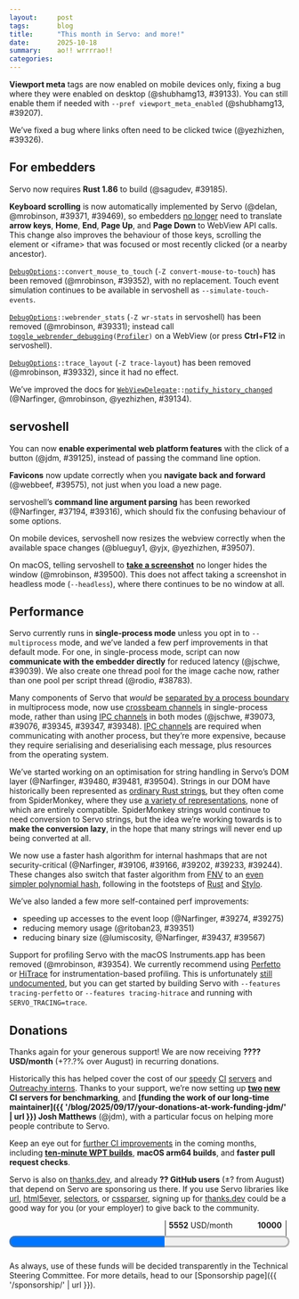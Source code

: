 ```yaml
---
layout:     post
tags:       blog
title:      "This month in Servo: and more!"
date:       2025-10-18
summary:    ao!! wrrrrao!!
categories:
---
```


**Viewport meta** tags are now enabled on mobile devices only, fixing a bug where they were enabled on desktop (@shubhamg13, #39133).
You can still enable them if needed with `--pref viewport_meta_enabled` (@shubhamg13, #39207).

We’ve fixed a bug where links often need to be clicked twice (@yezhizhen, #39326).

## For embedders

Servo now requires **Rust 1.86** to build (@sagudev, #39185).

**Keyboard scrolling** is now automatically implemented by Servo (@delan, @mrobinson, #39371, #39469), so embedders [no longer](https://github.com/servo/servo/pull/39371/files#diff-24ced12025398fd76b233d19f4507362ae8b3848157577d8041effc4c4a229ae) need to translate **arrow keys**, **Home**, **End**, **Page Up**, and **Page Down** to WebView API calls.
This change also improves the behaviour of those keys, scrolling the element or &lt;iframe> that was focused or most recently clicked (or a nearby ancestor).

<code>[DebugOptions](https://doc.servo.org/servo_config/opts/struct.DebugOptions.html)::convert_mouse_to_touch</code> (`-Z convert-mouse-to-touch`) has been removed (@mrobinson, #39352), with no replacement.
Touch event simulation continues to be available in servoshell as `--simulate-touch-events`.

<code>[DebugOptions](https://doc.servo.org/servo_config/opts/struct.DebugOptions.html)::webrender_stats</code> (`-Z wr-stats` in servoshell) has been removed (@mrobinson, #39331); instead call <code>[toggle_webrender_debugging](https://doc.servo.org/servo/struct.WebView.html#method.toggle_webrender_debugging)([Profiler](https://doc.servo.org/servo/enum.WebRenderDebugOption.html#variant.Profiler))</code> on a WebView (or press **Ctrl**+**F12** in servoshell).

<code>[DebugOptions](https://doc.servo.org/servo_config/opts/struct.DebugOptions.html)::trace_layout</code> (`-Z trace-layout`) has been removed (@mrobinson, #39332), since it had no effect.

We’ve improved the docs for <code>[WebViewDelegate](https://doc.servo.org/servo/trait.WebViewDelegate.html)::[notify_history_changed](https://doc.servo.org/servo/trait.WebViewDelegate.html#method.notify_history_changed)</code> (@Narfinger, @mrobinson, @yezhizhen, #39134).

## servoshell

You can now **enable experimental web platform features** with the click of a button (@jdm, #39125), instead of passing the command line option.

**Favicons** now update correctly when you **navigate back and forward** (@webbeef, #39575), not just when you load a new page.

servoshell’s **command line argument parsing** has been reworked (@Narfinger, #37194, #39316), which should fix the confusing behaviour of some options.

On mobile devices, servoshell now resizes the webview correctly when the available space changes (@blueguy1, @yjx, @yezhizhen, #39507).

On macOS, telling servoshell to [**take a screenshot**](https://w3c.github.io/webdriver/#screen-capture) no longer hides the window (@mrobinson, #39500).
This does not affect taking a screenshot in headless mode (`--headless`), where there continues to be no window at all.

## Performance

Servo currently runs in **single-process mode** unless you opt in to `--multiprocess` mode, and we’ve landed a few perf improvements in that default mode.
For one, in single-process mode, script can now **communicate with the embedder directly** for reduced latency (@jschwe, #39039).
We also create one thread pool for the image cache now, rather than one pool per script thread (@rodio, #38783).

Many components of Servo that *would* be [separated by a process boundary](https://book.servo.org/architecture/overview.html#architecture) in multiprocess mode, now use [crossbeam channels](https://docs.rs/crossbeam-channel/0.5.15/crossbeam_channel/) in single-process mode, rather than using [IPC channels](https://docs.rs/ipc-channel/0.20.2/ipc_channel/) in both modes (@jschwe, #39073, #39076, #39345, #39347, #39348).
[IPC channels](https://docs.rs/ipc-channel/0.20.2/ipc_channel/) are required when communicating with another process, but they’re more expensive, because they require serialising and deserialising each message, plus resources from the operating system.

We’ve started working on an optimisation for string handling in Servo’s DOM layer (@Narfinger, #39480, #39481, #39504).
Strings in our DOM have historically been represented as [ordinary Rust strings](https://doc.rust-lang.org/std/string/struct.String.html), but they often come from SpiderMonkey, where they use [a variety of representations](https://searchfox.org/firefox-main/rev/8e5d58cfed616cb90586c614e53d8ab1ffc8af27/js/src/vm/StringType.h#83), none of which are entirely compatible.
SpiderMonkey strings would continue to need conversion to Servo strings, but the idea we’re working towards is to **make the conversion lazy**, in the hope that many strings will never end up being converted at all.

We now use a faster hash algorithm for internal hashmaps that are not security-critical (@Narfinger, #39106, #39166, #39202, #39233, #39244).
These changes also switch that faster algorithm from [FNV](https://en.wikipedia.org/wiki/Fowler%E2%80%93Noll%E2%80%93Vo_hash_function) to an [even simpler polynomial hash](https://docs.rs/rustc-hash/2.1.1/rustc_hash/), following in the footsteps of [Rust](https://github.com/rust-lang/rust/pull/37229) and [Stylo](https://bugzilla.mozilla.org/show_bug.cgi?id=1477628).

We’ve also landed a few more self-contained perf improvements:
- speeding up accesses to the event loop (@Narfinger, #39274, #39275)
- reducing memory usage (@ritoban23, #39351)
- reducing binary size (@lumiscosity, @Narfinger, #39437, #39567)

Support for profiling Servo with the macOS Instruments.app has been removed (@mrobinson, #39354).
We currently recommend using [Perfetto](https://ui.perfetto.dev) or [HiTrace](https://gitee.com/openharmony/hiviewdfx_hitrace) for instrumentation-based profiling.
This is unfortunately [still undocumented](https://book.servo.org/hacking/profiling.html), but you can get started by building Servo with `--features tracing-perfetto` or `--features tracing-hitrace` and running with `SERVO_TRACING=trace`.

## Donations

Thanks again for your generous support!
We are now receiving **???? USD/month** (+??.?% over August) in recurring donations.

Historically this has helped cover the cost of our [speedy](https://ci0.servo.org) [CI](https://ci1.servo.org) [servers](https://ci2.servo.org) and [Outreachy interns](https://www.outreachy.org/alums/2025-06/#:~:text=Servo).
Thanks to your support, we’re now setting up **[two](https://ci3.servo.org) [new](https://ci4.servo.org) CI servers for benchmarking**, and **[funding the work of our long-time maintainer]({{ '/blog/2025/09/17/your-donations-at-work-funding-jdm/' | url }}) Josh Matthews** (@jdm), with a particular focus on helping more people contribute to Servo.

Keep an eye out for [further CI improvements](https://github.com/servo/servo/issues/38141) in the coming months, including [**ten-minute WPT builds**](https://github.com/servo/ci-runners/issues/21), **macOS arm64 builds**, and **faster pull request checks**.

Servo is also on [thanks.dev](https://thanks.dev), and already **?? GitHub users** (±? from August) that depend on Servo are sponsoring us there.
If you use Servo libraries like [url](https://crates.io/crates/url/reverse_dependencies), [html5ever](https://crates.io/crates/html5ever/reverse_dependencies), [selectors](https://crates.io/crates/selectors/reverse_dependencies), or [cssparser](https://crates.io/crates/cssparser/reverse_dependencies), signing up for [thanks.dev](https://thanks.dev) could be a good way for you (or your employer) to give back to the community.

<figure class="_fig" style="width: 100%; margin: 1em 0;"><div class="_flex" style="height: calc(1lh + 3em); flex-flow: column nowrap; text-align: left;">
    <div style="position: relative; text-align: right;">
        <div style="position: absolute; margin-left: calc(100% * 5552 / 10000); padding-left: 0.5em;"><strong>5552</strong> USD/month</div>
        <div style="position: absolute; margin-left: calc(100% * 5552 / 10000); height: calc(1lh + 1.5em); border-left: 1px solid;"></div>
        <div style="position: absolute; margin-left: calc(100% - 0.5em); height: calc(1lh + 1.5em); border-left: 1px solid;"></div>
        <div style="padding-right: 1em;"><strong>10000</strong><!-- USD/month --></div>
    </div>
    <progress value="5552" max="10000" style="transform: scale(3); transform-origin: top left; width: calc(100% / 3);"></progress>
</div></figure>

As always, use of these funds will be decided transparently in the Technical Steering Committee.
For more details, head to our [Sponsorship page]({{ '/sponsorship/' | url }}).

<style>
    ._correction {
        max-width: 33em;
        margin: 1em auto;
        border-bottom: 1px solid;
        padding-bottom: 1em;
    }
    ._note {
        margin: 1em 1em;
        border-left: 1px solid;
        padding-left: 1em;
        opacity: 0.75;
    }
</style>
